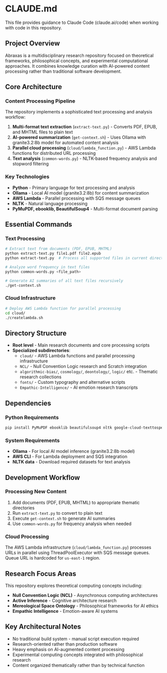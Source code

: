 # CLAUDE.md

This file provides guidance to Claude Code (claude.ai/code) when working with code in this repository.

## Project Overview

Abraxas is a multidisciplinary research repository focused on theoretical frameworks, philosophical concepts, and experimental computational approaches. It combines knowledge curation with AI-powered content processing rather than traditional software development.

## Core Architecture

### Content Processing Pipeline
The repository implements a sophisticated text processing and analysis workflow:

1. **Multi-format text extraction** (`extract-text.py`) - Converts PDF, EPUB, and MHTML files to plain text
2. **AI-powered summarization** (`get-context.sh`) - Uses Ollama with granite3.2:8b model for automated content analysis  
3. **Parallel cloud processing** (`cloud/lambda_function.py`) - AWS Lambda functions for distributed URL processing
4. **Text analysis** (`common-words.py`) - NLTK-based frequency analysis and stopword filtering

### Key Technologies
- **Python** - Primary language for text processing and analysis
- **Ollama** - Local AI model (granite3.2:8b) for content summarization
- **AWS Lambda** - Parallel processing with SQS message queues
- **NLTK** - Natural language processing
- **PyMuPDF, ebooklib, BeautifulSoup4** - Multi-format document parsing

## Essential Commands

### Text Processing
```bash
# Extract text from documents (PDF, EPUB, MHTML)
python extract-text.py file1.pdf file2.epub
python extract-text.py  # Process all supported files in current directory

# Analyze word frequency in text files
python common-words.py <file_path>

# Generate AI summaries of all text files recursively
./get-context.sh
```

### Cloud Infrastructure
```bash
# Deploy AWS Lambda function for parallel processing
cd cloud/
./createlambda.sh
```

## Directory Structure

- **Root level** - Main research documents and core processing scripts
- **Specialized subdirectories**:
  - `cloud/` - AWS Lambda functions and parallel processing infrastructure
  - `NCL/` - Null Convention Logic research and Scratch integration
  - `algorithmic-bias/`, `cosmology/`, `deontology/`, `logic/` etc. - Thematic research collections
  - `fonts/` - Custom typography and alternative scripts
  - `Empathic-Intelligence/` - AI emotion research transcripts

## Dependencies

### Python Requirements
```bash
pip install PyMuPDF ebooklib beautifulsoup4 nltk google-cloud-texttospeech openai boto3
```

### System Requirements
- **Ollama** - For local AI model inference (granite3.2:8b model)
- **AWS CLI** - For Lambda deployment and SQS integration
- **NLTK data** - Download required datasets for text analysis

## Development Workflow

### Processing New Content
1. Add documents (PDF, EPUB, MHTML) to appropriate thematic directories
2. Run `extract-text.py` to convert to plain text
3. Execute `get-context.sh` to generate AI summaries
4. Use `common-words.py` for frequency analysis when needed

### Cloud Processing
The AWS Lambda infrastructure (`cloud/lambda_function.py`) processes URLs in parallel using ThreadPoolExecutor with SQS message queues. Queue URL is hardcoded for `us-east-1` region.

## Research Focus Areas

This repository explores theoretical computing concepts including:
- **Null Convention Logic (NCL)** - Asynchronous computing architectures
- **Active Inference** - Cognitive architecture research  
- **Mereological Space Ontology** - Philosophical frameworks for AI ethics
- **Empathic Intelligence** - Emotion-aware AI systems

## Key Architectural Notes

- No traditional build system - manual script execution required
- Research-oriented rather than production software
- Heavy emphasis on AI-augmented content processing
- Experimental computing concepts integrated with philosophical research
- Content organized thematically rather than by technical function